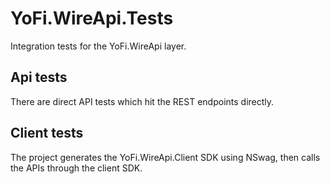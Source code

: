 # YoFi.WireApi.Tests

Integration tests for the YoFi.WireApi layer.

## Api tests

There are direct API tests which hit the REST endpoints directly.

## Client tests

The project generates the YoFi.WireApi.Client SDK using NSwag, then calls the APIs through the client SDK.